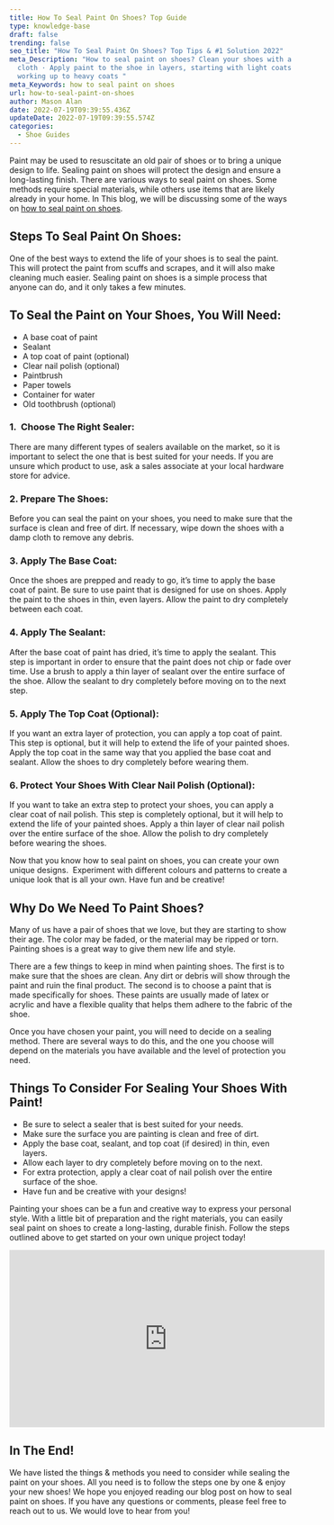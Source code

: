 ```yaml
---
title: How To Seal Paint On Shoes? Top Guide
type: knowledge-base
draft: false
trending: false
seo_title: "How To Seal Paint On Shoes? Top Tips & #1 Solution 2022"
meta_Description: "How to seal paint on shoes? Clean your shoes with a damp
  cloth · Apply paint to the shoe in layers, starting with light coats and
  working up to heavy coats "
meta_Keywords: how to seal paint on shoes
url: how-to-seal-paint-on-shoes
author: Mason Alan
date: 2022-07-19T09:39:55.436Z
updateDate: 2022-07-19T09:39:55.574Z
categories:
  - Shoe Guides
---
```

Paint may be used to resuscitate an old pair of shoes or to bring a unique design to life. Sealing paint on shoes will protect the design and ensure a long-lasting finish. There are various ways to seal paint on shoes. Some methods require special materials, while others use items that are likely already in your home. In This blog, we will be discussing some of the ways on [how to seal paint on shoes](https://shoesspy.com/how-to-seal-paint-on-shoes/).

## Steps To Seal Paint On Shoes:

One of the best ways to extend the life of your shoes is to seal the paint. This will protect the paint from scuffs and scrapes, and it will also make cleaning much easier. Sealing paint on shoes is a simple process that anyone can do, and it only takes a few minutes.

## To Seal the Paint on Your Shoes, You Will Need:

* A base coat of paint
* Sealant
* A top coat of paint (optional)
* Clear nail polish (optional)
* Paintbrush
* Paper towels
* Container for water
* Old toothbrush (optional)

### 1.  Choose The Right Sealer: 

There are many different types of sealers available on the market, so it is important to select the one that is best suited for your needs. If you are unsure which product to use, ask a sales associate at your local hardware store for advice.

### 2. Prepare The Shoes:

Before you can seal the paint on your shoes, you need to make sure that the surface is clean and free of dirt. If necessary, wipe down the shoes with a damp cloth to remove any debris.

### 3. Apply The Base Coat:

Once the shoes are prepped and ready to go, it’s time to apply the base coat of paint. Be sure to use paint that is designed for use on shoes. Apply the paint to the shoes in thin, even layers. Allow the paint to dry completely between each coat.

### 4. Apply The Sealant:

After the base coat of paint has dried, it’s time to apply the sealant. This step is important in order to ensure that the paint does not chip or fade over time. Use a brush to apply a thin layer of sealant over the entire surface of the shoe. Allow the sealant to dry completely before moving on to the next step.

### 5. Apply The Top Coat (Optional):

If you want an extra layer of protection, you can apply a top coat of paint. This step is optional, but it will help to extend the life of your painted shoes. Apply the top coat in the same way that you applied the base coat and sealant. Allow the shoes to dry completely before wearing them.

### 6. Protect Your Shoes With Clear Nail Polish (Optional):

If you want to take an extra step to protect your shoes, you can apply a clear coat of nail polish. This step is completely optional, but it will help to extend the life of your painted shoes. Apply a thin layer of clear nail polish over the entire surface of the shoe. Allow the polish to dry completely before wearing the shoes.

Now that you know how to seal paint on shoes, you can create your own unique designs.  Experiment with different colours and patterns to create a unique look that is all your own. Have fun and be creative!

## Why Do We Need To Paint Shoes?

Many of us have a pair of shoes that we love, but they are starting to show their age. The color may be faded, or the material may be ripped or torn. Painting shoes is a great way to give them new life and style.

There are a few things to keep in mind when painting shoes. The first is to make sure that the shoes are clean. Any dirt or debris will show through the paint and ruin the final product. The second is to choose a paint that is made specifically for shoes. These paints are usually made of latex or acrylic and have a flexible quality that helps them adhere to the fabric of the shoe.

Once you have chosen your paint, you will need to decide on a sealing method. There are several ways to do this, and the one you choose will depend on the materials you have available and the level of protection you need.

## Things To Consider For Sealing Your Shoes With Paint!

* Be sure to select a sealer that is best suited for your needs.
* Make sure the surface you are painting is clean and free of dirt.
* Apply the base coat, sealant, and top coat (if desired) in thin, even layers.
* Allow each layer to dry completely before moving on to the next.
* For extra protection, apply a clear coat of nail polish over the entire surface of the shoe.
* Have fun and be creative with your designs!

Painting your shoes can be a fun and creative way to express your personal style. With a little bit of preparation and the right materials, you can easily seal paint on shoes to create a long-lasting, durable finish. Follow the steps outlined above to get started on your own unique project today!

<iframe width="560" height="315" src="https://www.youtube.com/embed/v_jpDrkOIpI" title="YouTube video player" frameborder="0" allow="accelerometer; autoplay; clipboard-write; encrypted-media; gyroscope; picture-in-picture" allowfullscreen></iframe>

## In The End!

We have listed the things & methods you need to consider while sealing the paint on your shoes. All you need is to follow the steps one by one & enjoy your new shoes! We hope you enjoyed reading our blog post on how to seal paint on shoes. If you have any questions or comments, please feel free to reach out to us. We would love to hear from you!